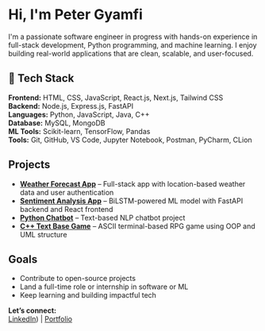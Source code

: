 #  Hi, I'm Peter Gyamfi

I'm a passionate software engineer in progress with hands-on experience in full-stack development, Python programming, and machine learning. 
I enjoy building real-world applications that are clean, scalable, and user-focused.

## 🔧 Tech Stack
**Frontend:** HTML, CSS, JavaScript, React.js, Next.js, Tailwind CSS  
**Backend:** Node.js, Express.js, FastAPI  
**Languages:** Python, JavaScript, Java, C++  
**Database:** MySQL, MongoDB  
**ML Tools:** Scikit-learn, TensorFlow, Pandas  
**Tools:** Git, GitHub, VS Code, Jupyter Notebook, Postman, PyCharm, CLion

##  Projects
-  **[Weather Forecast App](#)** – Full-stack app with location-based weather data and user authentication  
-  **[Sentiment Analysis App](#)** – BiLSTM-powered ML model with FastAPI backend and React frontend  
-  **[Python Chatbot](#)** – Text-based NLP chatbot project  
-  **[C++ Text Base Game](#)** – ASCII terminal-based RPG game using OOP and UML structure

##  Goals
- Contribute to open-source projects  
- Land a full-time role or internship in software or ML  
- Keep learning and building impactful tech

**Let’s connect:**  
[LinkedIn](https://www.linkedin.com/in/peter-g-a57117259/)) | [Portfolio](https://peterdev.net)
